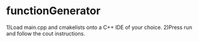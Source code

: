 # functionGenerator
1)Load main.cpp and cmakelists onto a C++ IDE of your choice. 
2)Press run and follow the cout instructions. 
